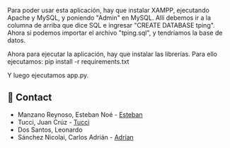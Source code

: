 Para poder usar esta aplicación, hay que instalar XAMPP, ejecutando Apache y MySQL, y poniendo "Admin" en MySQL.
Allí debemos ir a la columna de arriba que dice SQL e ingresar "CREATE DATABASE tping".
Ahora si podemos importar el archivo "tping.sql", y tendríamos la base de datos.

Ahora para ejecutar la aplicación, hay que instalar las librerías. Para ello ejecutamos:
pip install -r requirements.txt

Y luego ejecutamos app.py.


## :handshake: Contact
- Manzano Reynoso, Esteban Noé - [Esteban]((https://github.com/estebannoemr))
- Tucci, Juan Crúz - [Tucci](https://github.com/Tuccim4n)
- Dos Santos, Leonardo 
- Sánchez Nicolai, Carlos Adrián - [Adrían](https://github.com/AdrianSanchez9)
